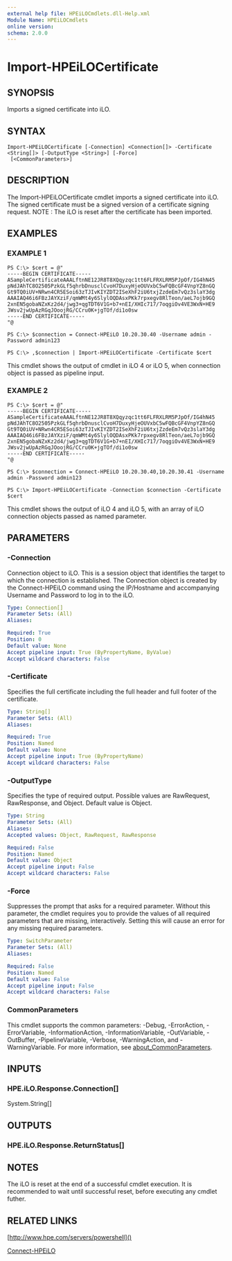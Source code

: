 ```yaml
---
external help file: HPEiLOCmdlets.dll-Help.xml
Module Name: HPEiLOCmdlets
online version:
schema: 2.0.0
---
```


# Import-HPEiLOCertificate

## SYNOPSIS
Imports a signed certificate into iLO.

## SYNTAX

```
Import-HPEiLOCertificate [-Connection] <Connection[]> -Certificate <String[]> [-OutputType <String>] [-Force]
 [<CommonParameters>]
```

## DESCRIPTION
The Import-HPEiLOCertificate cmdlet imports a signed certificate into iLO.
The signed certificate must be a signed version of a certificate signing request.
NOTE : The iLO is reset after the certificate has been imported.

## EXAMPLES

### EXAMPLE 1
```
PS C:\> $cert = @"
-----BEGIN CERTIFICATE-----
ASampleCertificateAAALftnNE12JR8T8XQqyzqc1tt6FLFRXLRM5PJpOf/IG4hN45
pNdJAhTC8O2505PzkGLf5qhrbDnusclCvoH7DuxyHjeOUVxbC5wFQBcGF4VnpYZ8nGQ
Gt9TQ0iUV+NRwn4CR5ESoi63zTJIvKIYZDT2ISeXhF2iU6txjZzdeEm7vQz3slaY3dg
AAAIAQ46i6FBzJAYXziF/qmWMt4y6SlylOQDAsxPKk7rpxegv8RlTeon/aeL7ojb9GQ
2xnEN5gobaNZxKz2d4/jwg3+qgTDT6V1G+b7+nEI/XHIc717/7oqgiOv4VE3WxN+HE9
JWsv2jwUpAzRGqJOoojRG/CCru0K+jgTOf/di1o0sw
-----END CERTIFICATE-----
"@

PS C:\> $connection = Connect-HPEiLO 10.20.30.40 -Username admin -Password admin123 

PS C:\> ,$connection | Import-HPEiLOCertificate -Certificate $cert
```

This cmdlet shows the output of cmdlet in iLO 4 or iLO 5, when connection object is passed as pipeline input.

### EXAMPLE 2
```
PS C:\> $cert = @"
-----BEGIN CERTIFICATE-----
ASampleCertificateAAALftnNE12JR8T8XQqyzqc1tt6FLFRXLRM5PJpOf/IG4hN45
pNdJAhTC8O2505PzkGLf5qhrbDnusclCvoH7DuxyHjeOUVxbC5wFQBcGF4VnpYZ8nGQ
Gt9TQ0iUV+NRwn4CR5ESoi63zTJIvKIYZDT2ISeXhF2iU6txjZzdeEm7vQz3slaY3dg
AAAIAQ46i6FBzJAYXziF/qmWMt4y6SlylOQDAsxPKk7rpxegv8RlTeon/aeL7ojb9GQ
2xnEN5gobaNZxKz2d4/jwg3+qgTDT6V1G+b7+nEI/XHIc717/7oqgiOv4VE3WxN+HE9
JWsv2jwUpAzRGqJOoojRG/CCru0K+jgTOf/di1o0sw
-----END CERTIFICATE-----
"@

PS C:\> $connection = Connect-HPEiLO 10.20.30.40,10.20.30.41 -Username admin -Password admin123 

PS C:\> Import-HPEiLOCertificate -Connection $connection -Certificate $cert
```

This cmdlet shows the output of iLO 4 and iLO 5, with an array of iLO connection objects passed as named parameter.

## PARAMETERS

### -Connection
Connection object to iLO.
This is a session object that identifies the target to which the connection is established.
The Connection object is created by the Connect-HPEiLO command using the IP/Hostname and accompanying Username and Password to log in to the iLO.

```yaml
Type: Connection[]
Parameter Sets: (All)
Aliases:

Required: True
Position: 0
Default value: None
Accept pipeline input: True (ByPropertyName, ByValue)
Accept wildcard characters: False
```

### -Certificate
Specifies the full certificate including the full header and full footer of the certificate.

```yaml
Type: String[]
Parameter Sets: (All)
Aliases:

Required: True
Position: Named
Default value: None
Accept pipeline input: True (ByPropertyName)
Accept wildcard characters: False
```

### -OutputType
Specifies the type of required output.
Possible values are RawRequest, RawResponse, and Object.
Default value is Object.

```yaml
Type: String
Parameter Sets: (All)
Aliases:
Accepted values: Object, RawRequest, RawResponse

Required: False
Position: Named
Default value: Object
Accept pipeline input: False
Accept wildcard characters: False
```

### -Force
Suppresses the prompt that asks for a required parameter.
Without this parameter, the cmdlet requires you to provide the values of all required parameters that are missing, interactively.
Setting this will cause an error for any missing required parameters.

```yaml
Type: SwitchParameter
Parameter Sets: (All)
Aliases:

Required: False
Position: Named
Default value: False
Accept pipeline input: False
Accept wildcard characters: False
```

### CommonParameters
This cmdlet supports the common parameters: -Debug, -ErrorAction, -ErrorVariable, -InformationAction, -InformationVariable, -OutVariable, -OutBuffer, -PipelineVariable, -Verbose, -WarningAction, and -WarningVariable. For more information, see [about_CommonParameters](http://go.microsoft.com/fwlink/?LinkID=113216).

## INPUTS

### HPE.iLO.Response.Connection[]
System.String[]
## OUTPUTS

### HPE.iLO.Response.ReturnStatus[]
## NOTES
The iLO is reset at the end of a successful cmdlet execution.
It is recommended to wait until successful reset, before executing any cmdlet futher.

## RELATED LINKS

[http://www.hpe.com/servers/powershell]()

[Connect-HPEiLO]()

